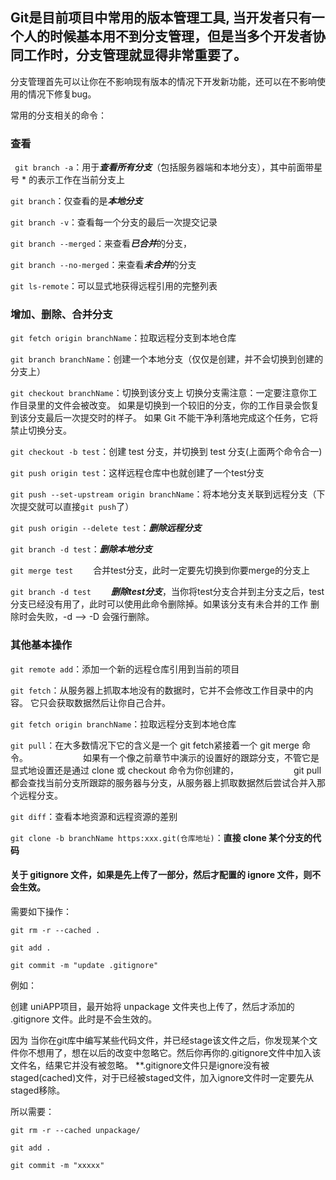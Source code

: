 ## Git是目前项目中常用的版本管理工具, 当开发者只有一个人的时候基本用不到分支管理，但是当多个开发者协同工作时，分支管理就显得非常重要了。
分支管理首先可以让你在不影响现有版本的情况下开发新功能，还可以在不影响使用的情况下修复bug。

常用的分支相关的命令：

### 查看

` git branch -a`：用于***查看所有分支***（包括服务器端和本地分支），其中前面带星号 * 的表示工作在当前分支上

`git branch`：仅查看的是***本地分支***

`git branch -v`：查看每一个分支的最后一次提交记录

`git branch --merged`：来查看***已合并***的分支，

`git branch --no-merged`：来查看***未合并***的分支

`git ls-remote`：可以显式地获得远程引用的完整列表

### 增加、删除、合并分支

`git fetch origin branchName`：拉取远程分支到本地仓库

`git branch branchName`：创建一个本地分支（仅仅是创建，并不会切换到创建的分支上）

`git checkout branchName`：切换到该分支上
切换分支需注意：一定要注意你工作目录里的文件会被改变。 如果是切换到一个较旧的分支，你的工作目录会恢复到该分支最后一次提交时的样子。 如果 Git 不能干净利落地完成这个任务，它将禁止切换分支。

`git checkout -b test`：创建 test 分支，并切换到 test 分支(上面两个命令合一)

`git push origin test`：这样远程仓库中也就创建了一个test分支

`git push --set-upstream origin branchName`：将本地分支关联到远程分支（下次提交就可以直接`git push`了）

`git push origin --delete test`：***删除远程分支***

`git branch -d test`：***删除本地分支***




`git merge test` 　　合并test分支，此时一定要先切换到你要merge的分支上

`git branch -d test` 　　***删除test分支***，当你将test分支合并到主分支之后，test分支已经没有用了，此时可以使用此命令删除掉。如果该分支有未合并的工作 删除时会失败，-d --> -D 会强行删除。






### 其他基本操作

`git remote add`：添加一个新的远程仓库引用到当前的项目

`git fetch`：从服务器上抓取本地没有的数据时，它并不会修改工作目录中的内容。 它只会获取数据然后让你自己合并。

`git fetch origin branchName`：拉取远程分支到本地仓库

`git pull`：在大多数情况下它的含义是一个 git fetch紧接着一个 git merge 命令。
　　　　　　如果有一个像之前章节中演示的设置好的跟踪分支，不管它是显式地设置还是通过 clone 或 checkout 命令为你创建的，
　　　　　　git pull 都会查找当前分支所跟踪的服务器与分支，从服务器上抓取数据然后尝试合并入那个远程分支。

`git diff`：查看本地资源和远程资源的差别

`git clone -b branchName https:xxx.git(仓库地址)`：**直接 clone 某个分支的代码**


#### 关于 gitignore 文件，如果是先上传了一部分，然后才配置的 ignore 文件，则不会生效。

需要如下操作：

`git rm -r --cached .`

`git add .`

`git commit -m "update .gitignore"`

例如：

创建 uniAPP项目，最开始将 unpackage 文件夹也上传了，然后才添加的 .gitignore 文件。此时是不会生效的。

因为 当你在git库中编写某些代码文件，并已经stage该文件之后，你发现某个文件你不想用了，想在以后的改变中忽略它。然后你再你的.gitignore文件中加入该文件名，结果它并没有被忽略。
**.gitignore文件只是ignore没有被staged(cached)文件，对于已经被staged文件，加入ignore文件时一定要先从staged移除。

所以需要：

```
git rm -r --cached unpackage/

git add .

git commit -m "xxxxx"
```
 